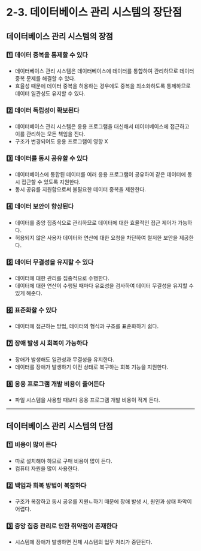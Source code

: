 # 2-3. 데이터베이스 관리 시스템의 장단점

## 데이터베이스 관리 시스템의 장점

### 1️⃣ 데이터 중복을 통제할 수 있다
- 데이터베이스 관리 시스템은 데이터베이스에 데이터를 통합하여 관리하므로 데이터 중복 문제를 해결할 수 있다.
- 효율성 때문에 데이터 중복을 허용하는 경우에도 중복을 최소화하도록 통제하므로 데이터 일관성도 유지할 수 있다.

### 2️⃣ 데이터 독립성이 확보된다
- 데이터베이스 관리 시스템은 응용 프로그램을 대신해서 데이터베이스에 접근하고 이를 관리하는 모든 책임을 진다.
- 구조가 변경되어도 응용 프로그램이 영향 X

### 3️⃣ 데이터를 동시 공유할 수 있다
- 데이터베이스에 통합된 데이터를 여러 응용 프로그램이 공유하여 같은 데이터에 동시 접근할 수 있도록 지원한다.
- 동시 공유를 지원함으로써 불필요한 데이터 중복을 제한한다.

### 4️⃣ 데이터 보안이 향상된다
- 데이터를 중앙 집중식으로 관리하므로 데이터에 대한 효율적인 접근 제어가 가능하다.
- 허용되지 않은 사용자 데이터와 연산에 대한 요청을 차단하여 철저한 보안을 제공한다.

### 5️⃣ 데이터 무결성을 유지할 수 있다
- 데이터에 대한 관리를 집중적으로 수행한다.
- 데이터에 대한 연산이 수행될 때마다 유효성을 검사하여 데이터 무결성을 유지할 수 있게 해준다.

### 6️⃣ 표준화할 수 있다
- 데이터에 접근하는 방법, 데이터의 형식과 구조를 표준화하기 쉽다.

### 7️⃣ 장애 발생 시 회복이 가능하다
- 장애가 발생해도 일관성과 무결성을 유지한다.
- 데이터를 장애가 발생하기 이전 상태로 복구하는 회복 기능을 지원한다.

### 8️⃣ 응용 프로그램 개발 비용이 줄어든다
- 파일 시스템을 사용할 때보다 응용 프로그램 개발 비용이 적게 든다.

<hr>

## 데이터베이스 관리 시스템의 단점

### 1️⃣ 비용이 많이 든다
- 따로 설치해야 하므로 구매 비용이 많이 든다.
- 컴퓨터 자원을 많이 사용한다.

### 2️⃣ 백업과 회복 방법이 복잡하다
- 구조가 복잡하고 동시 공유를 지원ㄴ하기 때문에 장애 발생 시, 원인과 상태 파악이 어렵다.

### 3️⃣ 중앙 집중 관리로 인한 취약점이 존재한다
- 시스템에 장애가 발생하면 전체 시스템의 업무 처리가 중단된다.
